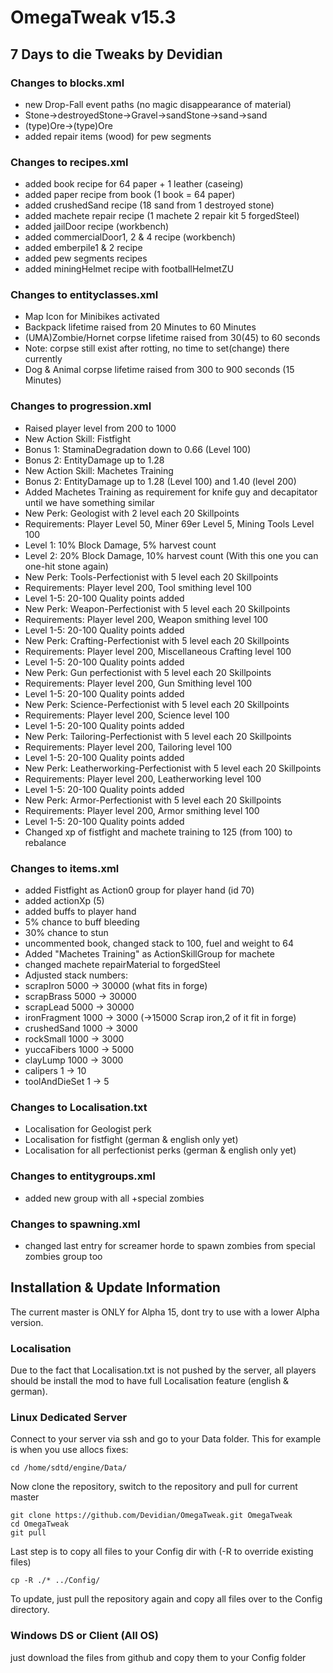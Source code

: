 # OmegaTweak v15.3
## 7 Days to die Tweaks by Devidian

### Changes to blocks.xml
* new Drop-Fall event paths (no magic disappearance of material)
 * Stone->destroyedStone->Gravel->sandStone->sand->sand
 * (type)Ore->(type)Ore 
 * added repair items (wood) for pew segments

### Changes to recipes.xml
* added book recipe for 64 paper + 1 leather (caseing)
* added paper recipe from book (1 book = 64 paper)
* added crushedSand recipe (18 sand from 1 destroyed stone)
* added machete repair recipe (1 machete 2 repair kit 5 forgedSteel)
* added jailDoor recipe (workbench)
* added commercialDoor1, 2 & 4 recipe (workbench)
* added emberpile1 & 2 recipe
* added pew segments recipes
* added miningHelmet recipe with footballHelmetZU

### Changes to entityclasses.xml

* Map Icon for Minibikes activated
* Backpack lifetime raised from 20 Minutes to 60 Minutes
* (UMA)Zombie/Hornet corpse lifetime raised from 30(45) to 60 seconds
 * Note: corpse still exist after rotting, no time to set(change) there currently
* Dog & Animal corpse lifetime raised from 300 to 900 seconds (15 Minutes)

### Changes to progression.xml
* Raised player level from 200 to 1000
* New Action Skill: Fistfight
 * Bonus 1: StaminaDegradation down to 0.66 (Level 100)
 * Bonus 2: EntityDamage up to 1.28
* New Action Skill: Machetes Training
 * Bonus 2: EntityDamage up to 1.28 (Level 100) and 1.40 (level 200)
* Added Machetes Training as requirement for knife guy and decapitator until we have something similar
* New Perk: Geologist with 2 level each 20 Skillpoints
 * Requirements: Player Level 50, Miner 69er Level 5, Mining Tools Level 100
 * Level 1: 10% Block Damage,  5% harvest count
 * Level 2: 20% Block Damage, 10% harvest count (With this one you can one-hit stone again)
* New Perk: Tools-Perfectionist with 5 level each 20 Skillpoints
 * Requirements: Player level 200, Tool smithing level 100
 * Level 1-5: 20-100 Quality points added
* New Perk: Weapon-Perfectionist with 5 level each 20 Skillpoints
 * Requirements: Player level 200, Weapon smithing level 100
 * Level 1-5: 20-100 Quality points added
* New Perk: Crafting-Perfectionist with 5 level each 20 Skillpoints
 * Requirements: Player level 200, Miscellaneous Crafting level 100
 * Level 1-5: 20-100 Quality points added
* New Perk: Gun perfectionist with 5 level each 20 Skillpoints
 * Requirements: Player level 200, Gun Smithing level 100
 * Level 1-5: 20-100 Quality points added
* New Perk: Science-Perfectionist with 5 level each 20 Skillpoints
 * Requirements: Player level 200, Science level 100
 * Level 1-5: 20-100 Quality points added
* New Perk: Tailoring-Perfectionist with 5 level each 20 Skillpoints
 * Requirements: Player level 200, Tailoring level 100
 * Level 1-5: 20-100 Quality points added
* New Perk: Leatherworking-Perfectionist with 5 level each 20 Skillpoints
 * Requirements: Player level 200, Leatherworking level 100
 * Level 1-5: 20-100 Quality points added
* New Perk: Armor-Perfectionist with 5 level each 20 Skillpoints
 * Requirements: Player level 200, Armor smithing level 100
 * Level 1-5: 20-100 Quality points added
* Changed xp of fistfight and machete training to 125 (from 100) to rebalance

### Changes to items.xml
* added Fistfight as Action0 group for player hand (id 70)
 * added actionXp (5)
 * added buffs to player hand
  * 5% chance to buff bleeding
  * 30% chance to stun
* uncommented book, changed stack to 100, fuel and weight to 64
* Added "Machetes Training" as ActionSkillGroup for machete
* changed machete repairMaterial to forgedSteel
* Adjusted stack numbers:
 * scrapIron 5000 -> 30000 (what fits in forge)
 * scrapBrass 5000 -> 30000
 * scrapLead 5000 -> 30000
 * ironFragment 1000 -> 3000 (->15000 Scrap iron,2 of it fit in forge)
 * crushedSand 1000 -> 3000
 * rockSmall 1000 -> 3000
 * yuccaFibers 1000 -> 5000
 * clayLump 1000 -> 3000
 * calipers 1 -> 10
 * toolAndDieSet 1 -> 5

### Changes to Localisation.txt
* Localisation for Geologist perk
* Localisation for fistfight (german & english only yet)
* Localisation for all perfectionist perks (german & english only yet)

### Changes to entitygroups.xml
* added new group with all +special zombies

### Changes to spawning.xml
* changed last entry for screamer horde to spawn zombies from special zombies group too

## Installation & Update Information
The current master is ONLY for Alpha 15, dont try to use with a lower Alpha version.

### Localisation 
Due to the fact that Localisation.txt is not pushed by the server, all players should be install the mod to have full Localisation feature (english & german).

### Linux Dedicated Server
Connect to your server via ssh and go to your Data folder. This for example is when you use allocs fixes:

```
cd /home/sdtd/engine/Data/
```

Now clone the repository, switch to the repository and pull for current master

```
git clone https://github.com/Devidian/OmegaTweak.git OmegaTweak
cd OmegaTweak
git pull
```

Last step is to copy all files to your Config dir with (-R to override existing files)

```
cp -R ./* ../Config/
```

To update, just pull the repository again and copy all files over to the Config directory.

### Windows DS or Client (All OS)
just download the files from github and copy them to your Config folder
